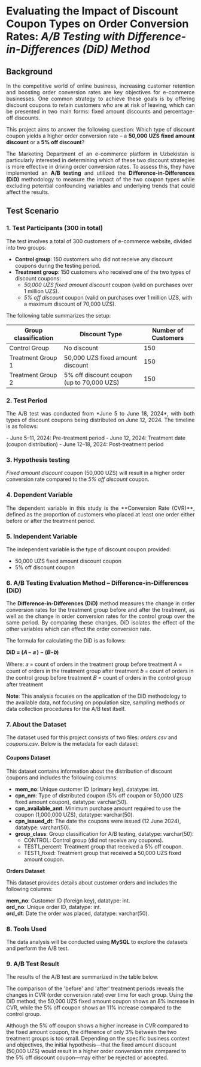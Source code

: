 # Evaluating the Impact of Discount Coupon Types on Order Conversion Rates: *A/B Testing with Difference-in-Differences (DiD) Method*
## Background
<p align="justify"> In the competitive world of online business, increasing customer retention and boosting order conversion rates are key objectives for e-commerce businesses. One common strategy to achieve these goals is by offering discount coupons to retain customers who are at risk of leaving, which can be presented in two main forms: fixed amount discounts and percentage-off discounts.</p>

<p align="justify"> This project aims to answer the following question: Which type of discount coupon yields a higher order conversion rate – a <b>50,000 UZS fixed amount discount</b> or a <b>5% off discount</b>? </p>

<p align="justify"> The Marketing Department of an e-commerce platform in Uzbekistan is particularly interested in determining which of these two discount strategies is more effective in driving order conversion rates. To assess this, they have implemented an <b>A/B testing</b> and utilized the <b>Difference-in-Differences (DiD)</b> methodology to measure the impact of the two coupon types while excluding potential confounding variables and underlying trends that could affect the results. </p>

## Test Scenario

### 1. Test Participants (300 in total)
The test involves a total of 300 customers of e-commerce website, divided into two groups:
- **Control group**: 150 customers who did not receive any discount coupons during the testing period.
- **Treatment group**: 150 customers who received one of the two types of discount coupons:
    - *50,000 UZS fixed amount discount* coupon (valid on purchases over 1 million UZS).
    - *5% off discount* coupon (valid on purchases over 1 million UZS, with a maximum discount of 70,000 UZS).

The following table summarizes the setup:

| Group classification |Discount Type                           | Number of Customers |
|--------------------|-----------------------------------------|---------------------|
| Control Group      | No discount                            | 150                  |
| Treatment Group 1  | 50,000 UZS fixed amount discount        | 150                 |
| Treatment Group 2  | 5% off discount coupon (up to 70,000 UZS)| 150                |

### 2. Test Period
<p align="justify"> The A/B test was conducted from *June 5 to June 18, 2024*, with both types of discount coupons being distributed on June 12, 2024. The timeline is as follows:</p>
- June 5–11, 2024: Pre-treatment period
- June 12, 2024: Treatment date (coupon distribution)
- June 12–18, 2024: Post-treatment period

### 3. Hypothesis testing 
*Fixed amount discount* coupon (50,000 UZS) will result in a higher order conversion rate compared to the *5% off discount* coupon.

### 4. Dependent Variable
<p align="justify"> The dependent variable in this study is the **Conversion Rate (CVR)**, defined as the proportion of customers who placed at least one order either before or after the treatment period.</p>

### 5. Independent Variable
The independent variable is the type of discount coupon provided:
- 50,000 UZS fixed amount discount coupon
- 5% off discount coupon

### 6. A/B Testing Evaluation Method – Difference-in-Differences (DiD)
<p align="justify"> The <b> Difference-in-Differences (DiD)</b> method measures the change in order conversion rates for the treatment group before and after the treatment, as well as the change in order conversion rates for the control group over the same period. By comparing these changes, DiD isolates the effect of the other variables which can effect the order conversion rate.</p>

The formula for calculating the DiD is as follows:

**DiD = (𝐴 − 𝑎 ) − (𝐵−𝑏)**

Where:
𝑎 = count of orders in the treatment group before treatment
A = count of orders in the treatment group after treatment
𝑏 = count of orders in the control group before treatment
𝐵 = count of orders in the control group after treatment

**Note**: This analysis focuses on the application of the DiD methodology to the available data, not focusing on population size, sampling methods or data collection procedures for the A/B test itself. 

### 7. About the Dataset

The dataset used for this project consists of two files: *orders.csv* and *coupons.csv*. Below is the metadata for each dataset:

#### **Coupons Dataset**

This dataset contains information about the distribution of discount coupons and includes the following columns:

- **mem_no**: Unique customer ID (primary key), datatype: int.  
- **cpn_nm**: Type of distributed coupon (5% off coupon or 50,000 UZS fixed amount coupon), datatype: varchar(50).  
- **cpn_available_amt**: Minimum purchase amount required to use the coupon (1,000,000 UZS), datatype: varchar(50).  
- **cpn_issued_dt**: The date the coupons were issued (12 June 2024), datatype: varchar(50).  
- **group_class**: Group classification for A/B testing, datatype: varchar(50):  
  - CONTROL: Control group (did not receive any coupons).  
  - TEST1_percent: Treatment group that received a 5% off coupon.  
  - TEST1_fixed: Treatment group that received a 50,000 UZS fixed amount coupon.

**Orders Dataset**

This dataset provides details about customer orders and includes the following columns:

**mem_no**: Customer ID (foreign key), datatype: int.  
**ord_no**: Unique order ID, datatype: int.  
**ord_dt**: Date the order was placed, datatype: varchar(50).

### 8. Tools Used
The data analysis will be conducted using **MySQL** to explore the datasets and perform the A/B test.




### 9. A/B Test Result
The results of the A/B test are summarized in the table below. 

The comparison of the 'before' and 'after' treatment periods reveals the changes in CVR (order conversion rate) over time for each group. Using the DiD method, the 50,000 UZS fixed amount coupon shows an 8% increase in CVR, while the 5% off coupon shows an 11% increase compared to the control group.

Although the 5% off coupon shows a higher increase in CVR compared to the fixed amount coupon, the difference of only 3% between the two treatment groups is too small. Depending on the specific business context and objectives, the initial hypothesis—that the fixed amount discount (50,000 UZS) would result in a higher order conversion rate compared to the 5% off discount coupon—may either be rejected or accepted. 

